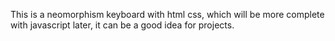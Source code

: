 This is a neomorphism keyboard with html css, which will be more complete with javascript later, it can be a good idea for projects.
